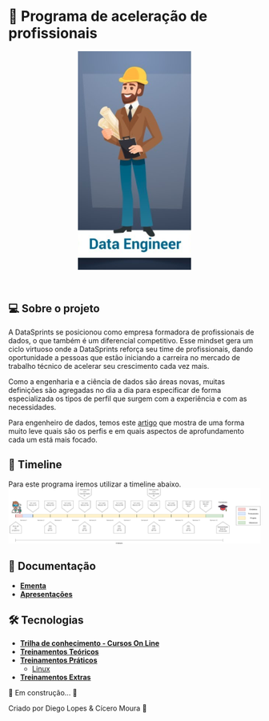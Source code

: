 # 🚀  Programa de aceleração de profissionais 


<p align="center">
  <img src="/images/role.png" />
</p>

<br>

## 💻 Sobre o projeto

A DataSprints se posicionou  como empresa formadora de profissionais de dados, o que também é um diferencial competitivo. Esse mindset gera um ciclo virtuoso onde a DataSprints reforça seu time de profissionais, dando oportunidade a pessoas que estão iniciando a carreira no mercado de trabalho técnico de acelerar seu crescimento cada vez mais.

Como a engenharia e a ciência de dados são áreas novas, muitas definições são agregadas no dia a dia para especificar de forma especializada os tipos de perfil que surgem com a experiência e com as necessidades.

Para engenheiro de dados, temos este [artigo](https://medium.com/data-hackers/os-tipos-de-engenheiros-de-dados-c3674b4d74d1) que mostra de uma forma muito leve quais são os perfis e em quais aspectos de aprofundamento cada um está mais focado.



## 🎨 Timeline
Para este programa iremos utilizar a timeline abaixo.
![image](/images/timeline.png)


## 📝 Documentação

- **[Ementa]()**
- **[Apresentações]()**

## 🛠 Tecnologias

- **[Trilha de conhecimento - Cursos On Line](/Treinamentos/e-learning/e-learning.md)**
- **[Treinamentos Teóricos]()**
- **[Treinamentos Práticos]()**
	* [Linux](/Treinamentos/Linux/Linux.md)
- **[Treinamentos Extras](/Treinamentos/Linux/Extras)**

🚧 Em construção... 🚧

Criado por Diego Lopes & Cícero Moura 👋


